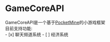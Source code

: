 # GameCoreAPI
GameCoreAPI是一个基于[PocketMine](https://github.com/pmmp/PocketMine-MP)的小游戏框架<br>
目前支持功能:<br>
    - [x] 聊天频道系统
    - [ ] 经济系统